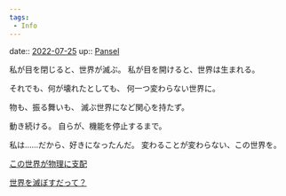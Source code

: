 ```yaml
---
tags:
 - Info
---
```


date:: [2022-07-25](Daily_Note/2022-07-25.md)
up:: [Pansel](../Bar/Novel/Nacaria/Pansel.md)

私が目を閉じると、世界が滅ぶ。
私が目を開けると、世界は生まれる。

それでも、何が壊れたとしても、
何一つ変わらない世界に。

物も、振る舞いも、
滅ぶ世界になど関心を持たず。

動き続ける。
自らが、機能を停止するまで。

私は……だから、好きになったんだ。
変わることが変わらない、この世界を。

[この世界が物理に支配](この世界が物理に支配.md)




[世界を滅ぼすだって？](世界を滅ぼすだって？.md)